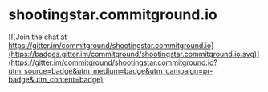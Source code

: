 # shootingstar.commitground.io

[![Join the chat at https://gitter.im/commitground/shootingstar.commitground.io](https://badges.gitter.im/commitground/shootingstar.commitground.io.svg)](https://gitter.im/commitground/shootingstar.commitground.io?utm_source=badge&utm_medium=badge&utm_campaign=pr-badge&utm_content=badge)